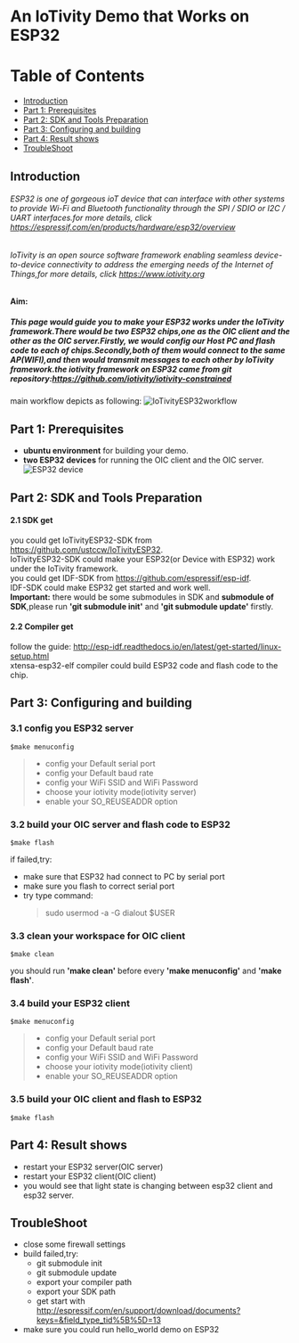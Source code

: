 # An IoTivity Demo that Works on ESP32
# Table of Contents
- [Introduction](#Introduction)
- [Part 1: Prerequisites](#prerequisites)
- [Part 2: SDK and Tools Preparation](#tools_prepare)
- [Part 3: Configuring and building](#config_build)
- [Part 4: Result shows](#results)
- [TroubleShoot](#troubleshoot)

<span id = "Introduction">Introduction</span>
 ------------------------------
###### ESP32 is one of gorgeous ioT device that can interface with other systems to provide Wi-Fi and Bluetooth functionality through the SPI / SDIO or I2C / UART interfaces.for more details, click https://espressif.com/en/products/hardware/esp32/overview  

###### IoTivity is an open source software framework enabling seamless device-to-device connectivity to address the emerging needs of the Internet of Things,for more details, click https://www.iotivity.org  
**Aim:**
##### This page would guide you to make your ESP32 works under the IoTivity framework.There would be two ESP32 chips,one as the OIC client and the other as the OIC server.Firstly, we would config our Host PC and flash code to each of chips.Secondly,both of them would connect to the same AP(WIFI),and then would transmit messages to each other by IoTivity framework.the iotivity framework on ESP32 came from git repository:https://github.com/iotivity/iotivity-constrained  
main workflow depicts as following:
![IoTivityESP32workflow](https://github.com/ustccw/RepoForShareData/blob/master/OCF/Photos/IoTivityESP32Workflow.png)

<span id = "prerequisites">Part 1: Prerequisites</span>
 ------------------------------
- **ubuntu environment** for building your demo.
- **two ESP32 devices** for running the OIC client and the OIC server.  
![ESP32 device](https://github.com/ustccw/RepoForShareData/blob/master/Microsoft/AzureData/Photos/ESP32-DevKitC.png)

<span id = "tools_prepare">Part 2: SDK and Tools Preparation</span>
 ------------------------------
#### 2.1 **SDK get**
 you could get IoTivityESP32-SDK from https://github.com/ustccw/IoTivityESP32.  
 IoTivityESP32-SDK could make your ESP32(or Device with ESP32) work under the IoTivity framework.  
 you could get IDF-SDK from https://github.com/espressif/esp-idf.  
 IDF-SDK could make ESP32 get started and work well.  
	**Important:** there would be some submodules in SDK and **submodule of SDK**,please run **'git submodule init'** and **'git submodule update'** firstly.

#### 2.2 **Compiler get**  
 follow the guide: http://esp-idf.readthedocs.io/en/latest/get-started/linux-setup.html  
 xtensa-esp32-elf compiler could build ESP32 code and flash code to the chip.  

<span id = "config_build">Part 3: Configuring and building</span>
------------------------------
### 3.1 config you ESP32 server 
```
$make menuconfig
```
> * config your Default serial port
> * config your Default baud rate
> * config your WiFi SSID and WiFi Password
> * choose your iotivity mode(iotivity server)
> * enable your SO_REUSEADDR option

### 3.2 build your OIC server and flash code to ESP32
```
$make flash
```
if failed,try:
 - make sure that ESP32 had connect to PC by serial port 
 - make sure you flash to correct serial port
 - try type command:
   > sudo usermod -a -G dialout $USER

### 3.3 clean your workspace for OIC client
```
$make clean	
```
you should run **'make clean'** before every **'make menuconfig'** and **'make flash'**.

### 3.4 build your ESP32 client
```
$make menuconfig
```
> * config your Default serial port
> * config your Default baud rate
> * config your WiFi SSID and WiFi Password
> * choose your iotivity mode(iotivity client)
> * enable your SO_REUSEADDR option

### 3.5 build your OIC client and flash to ESP32
```
$make flash
```

<span id = "results">Part 4: Result shows</span>
 ------------------------------
 - restart your ESP32 server(OIC server)
 - restart your ESP32 client(OIC client)
 - you would see that light state is changing between esp32 client and esp32 server.

 <span id = "troubleshoot">TroubleShoot</span>
 ------------------------------
 - close some firewall settings
 - build failed,try:
   - git submodule init
   - git submodule update
   - export your compiler path 
   - export your SDK path
   - get start with http://espressif.com/en/support/download/documents?keys=&field_type_tid%5B%5D=13
 - make sure you could run hello_world demo on ESP32
